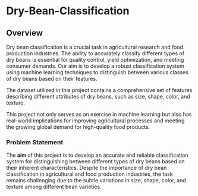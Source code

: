 # Dry-Bean-Classification
## Overview
 Dry bean classification is a crucial task in agricultural research and food production industries. The ability to accurately classify different types of dry beans is essential for quality control, yield optimization, and meeting consumer demands. Our aim is to develop a robust classification system using machine learning techniques to distinguish between various classes of dry beans based on their features.

The dataset utilized in this project contains a comprehensive set of features describing different attributes of dry beans, such as size, shape, color, and texture. 

This project not only serves as an exercise in machine learning but also has real-world implications for improving agricultural processes and meeting the growing global demand for high-quality food products.
### Problem Statement
The <b> aim </b> of this project is to develop an accurate and reliable classification system for distinguishing between different types of dry beans based on their inherent characteristics. Despite the importance of dry bean classification in agricultural and food production industries, the task remains challenging due to the subtle variations in size, shape, color, and texture among different bean varieties.
